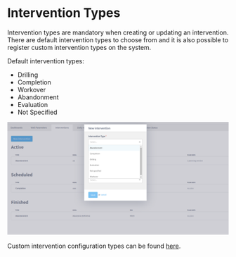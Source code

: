 # Intervention Types

Intervention types are mandatory when creating or updating an intervention. There are default intervention types to choose from and it is also possible to register custom intervention types on the system.&#x20;

Default  intervention types:&#x20;

* Drilling
* Completion
* Workover
* Abandonment
* Evaluation&#x20;
* Not Specified

![](<../../.gitbook/assets/image (243).png>)

Custom intervention configuration types can be found [here](../../administration/static-data/intervention-types.md).
